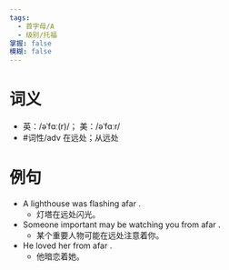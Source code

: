```yaml
---
tags:
  - 首字母/A
  - 级别/托福
掌握: false
模糊: false
---
```

# 词义
- 英：/əˈfɑː(r)/； 美：/əˈfɑːr/
- #词性/adv  在远处；从远处
# 例句
- A lighthouse was flashing afar .
	- 灯塔在远处闪光。
- Someone important may be watching you from afar .
	- 某个重要人物可能在远处注意着你。
- He loved her from afar .
	- 他暗恋着她。
